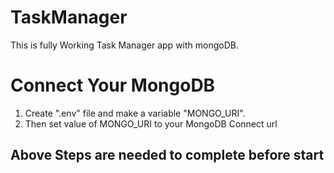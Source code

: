 # TaskManager
This is fully Working Task Manager app with mongoDB.

# Connect Your MongoDB
1. Create ".env" file and make a variable "MONGO_URI".
2. Then set value of MONGO_URI to your MongoDB Connect url

## Above Steps are needed to complete before start
